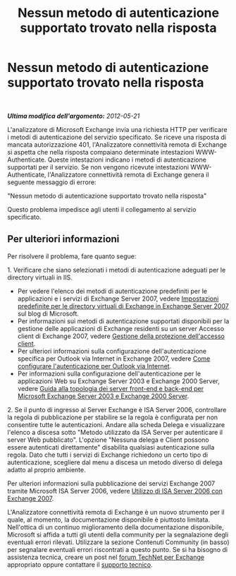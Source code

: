﻿---
title: Nessun metodo di autenticazione supportato trovato nella risposta
TOCTitle: Nessun metodo di autenticazione supportato trovato nella risposta
ms:assetid: ef9f2062-3376-42da-9bd1-a333278449b6
ms:mtpsurl: https://technet.microsoft.com/it-it/library/Dd439397(v=EXCHG.80)
ms:contentKeyID: 27341613
ms.date: 10/25/2013
mtps_version: v=EXCHG.80
_tocRel: dd439364(v=exchg.80)/toc.json
ms.translationtype: HT
---

# Nessun metodo di autenticazione supportato trovato nella risposta

 

_**Ultima modifica dell'argomento:** 2012-05-21_

L'analizzatore di Microsoft Exchange invia una richiesta HTTP per verificare i metodi di autenticazione del servizio specificato. Se riceve una risposta di mancata autorizzazione 401, l'Analizzatore connettività remota di Exchange si aspetta che nella risposta compaiano determinate intestazioni WWW-Authenticate. Queste intestazioni indicano i metodi di autenticazione supportati per il servizio. Se non vengono ricevute intestazioni WWW-Authenticate, l'Analizzatore connettività remota di Exchange genera il seguente messaggio di errore:

"Nessun metodo di autenticazione supportato trovato nella risposta"

Questo problema impedisce agli utenti il collegamento al servizio specificato.

## Per ulteriori informazioni

Per risolvere il problema, fare quanto segue:

1\. Verificare che siano selezionati i metodi di autenticazione adeguati per le directory virtuali in IIS.

  - Per vedere l'elenco dei metodi di autenticazione predefiniti per le applicazioni e i servizi di Exchange Server 2007, vedere [Impostazioni predefinite per le directory virtuali di Exchange in Exchange Server 2007](http://go.microsoft.com/fwlink/?linkid=161402) sul blog di Microsoft.  
  - Per informazioni sui metodi di autenticazione supportati disponibili per la gestione delle applicazioni di Exchange residenti su un server Accesso client di Exchange 2007, vedere [Gestione della protezione dell'accesso client](http://go.microsoft.com/fwlink/?linkid=100585).  
  - Per ulteriori informazioni sulla configurazione dell'autenticazione specifica per Outlook via Internet in Exchange 2007, vedere [Come configurare l'autenticazione per Outlook via Internet](http://go.microsoft.com/fwlink/?linkid=161403).  
  - Per informazioni sulla configurazione dell'autenticazione per le applicazioni Web su Exchange Server 2003 e Exchange 2000 Server, vedere [Guida alla topologia dei server front-end e back-end per Microsoft Exchange Server 2003 e Exchange 2000 Server](http://go.microsoft.com/fwlink/?linkid=161404).  

2\. Se il punto di ingresso al Server Exchange è ISA Server 2006, controllare la regola di pubblicazione per stabilire se la regola è configurata per non consentire tutte le autenticazioni. Andare alla scheda Delega e visualizzare l'elenco a discesa sotto "Metodo utilizzato da ISA Server per autenticare il server Web pubblicato". L'opzione "Nessuna delega e Client possono essere autenticati direttamente" disabilita qualsiasi autenticazione sulla regola. Dato che tutti i servizi di Exchange richiedono un certo tipo di autenticazione, scegliere dal menu a discesa un metodo diverso di delega adatto al proprio ambiente.

Per ulteriori informazioni sulla pubblicazione dei servizi Exchange 2007 tramite Microsoft ISA Server 2006, vedere [Utilizzo di ISA Server 2006 con Exchange 2007](http://go.microsoft.com/fwlink/?linkid=161829).

L'Analizzatore connettività remota di Exchange è un nuovo strumento per il quale, al momento, la documentazione disponibile è piuttosto limitata. Nell'ottica di un continuo miglioramento della documentazione disponibile, Microsoft si affida a tutti gli utenti della community per la segnalazione degli eventuali errori rilevati. Utilizzare la sezione Contenuti Community (in basso) per segnalare eventuali errori riscontrati a questo punto. Se si ha bisogno di assistenza tecnica, creare un post nel [forum TechNet per Exchange](http://go.microsoft.com/fwlink/?linkid=73420) appropriato oppure contattare il [supporto tecnico](http://go.microsoft.com/fwlink/?linkid=8158).

